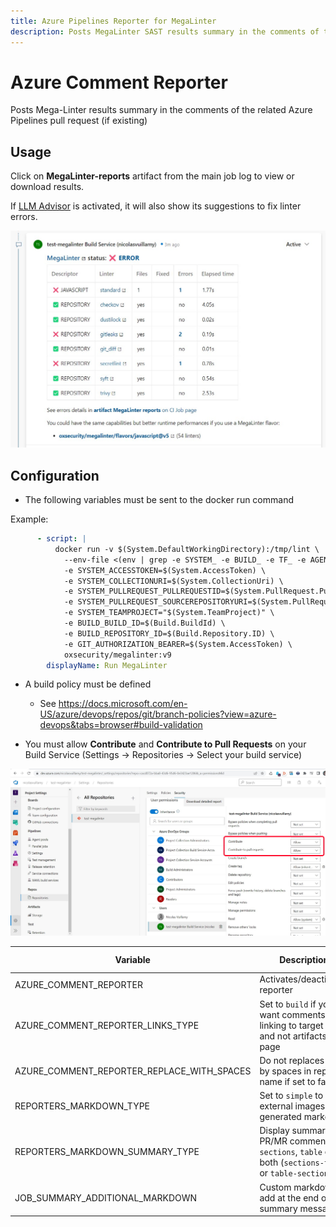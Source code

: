 ```yaml
---
title: Azure Pipelines Reporter for MegaLinter
description: Posts MegaLinter SAST results summary in the comments of the related Azure Pipelines pull request (if existing)
---
```

<!-- markdownlint-disable MD013 MD033 MD041 -->
# Azure Comment Reporter

Posts Mega-Linter results summary in the comments of the related Azure Pipelines pull request (if existing)

## Usage

Click on **MegaLinter-reports** artifact from the main job log to view or download results.

If [LLM Advisor](../llm-advisor.md) is activated, it will also show its suggestions to fix linter errors.

![Screenshot](../assets/images/AzureCommentReporter.jpg)

## Configuration

- The following variables must be sent to the docker run command

Example:

<!-- # MAJOR-RELEASE-IMPACTED -->

```yaml
      - script: |
          docker run -v $(System.DefaultWorkingDirectory):/tmp/lint \
            --env-file <(env | grep -e SYSTEM_ -e BUILD_ -e TF_ -e AGENT_) \
            -e SYSTEM_ACCESSTOKEN=$(System.AccessToken) \
            -e SYSTEM_COLLECTIONURI=$(System.CollectionUri) \
            -e SYSTEM_PULLREQUEST_PULLREQUESTID=$(System.PullRequest.PullRequestId) \
            -e SYSTEM_PULLREQUEST_SOURCEREPOSITORYURI=$(System.PullRequest.SourceRepositoryURI) \
            -e SYSTEM_TEAMPROJECT="$(System.TeamProject)" \
            -e BUILD_BUILD_ID=$(Build.BuildId) \
            -e BUILD_REPOSITORY_ID=$(Build.Repository.ID) \
            -e GIT_AUTHORIZATION_BEARER=$(System.AccessToken) \
            oxsecurity/megalinter:v9
        displayName: Run MegaLinter
```

- A build policy must be defined

  - See <https://docs.microsoft.com/en-US/azure/devops/repos/git/branch-policies?view=azure-devops&tabs=browser#build-validation>

- You must allow **Contribute** and **Contribute to Pull Requests** on your Build Service (Settings -> Repositories -> Select your build service)

![Screenshot](../assets/images/AzureReporterConfigContribute.jpg)

| Variable                                   | Description                                                                                             | Default value    |
|--------------------------------------------|---------------------------------------------------------------------------------------------------------|------------------|
| AZURE_COMMENT_REPORTER                     | Activates/deactivates reporter                                                                          | `true`           |
| AZURE_COMMENT_REPORTER_LINKS_TYPE          | Set to `build` if you want comments linking to target Build and not artifacts page                      | `artifacts`      |
| AZURE_COMMENT_REPORTER_REPLACE_WITH_SPACES | Do not replaces %20 by spaces in repo name if set to false                                              | `true`           |
| REPORTERS_MARKDOWN_TYPE                    | Set to `simple` to avoid external images in generated markdown                                          | `advanced`       |
| REPORTERS_MARKDOWN_SUMMARY_TYPE            | Display summary in PR/MR comments as `sections`, `table` or both (`sections-table` or `table-sections`) | `table-sections` |
| JOB_SUMMARY_ADDITIONAL_MARKDOWN            | Custom markdown to add at the end of the summary message                                                | <!-- -->         |
